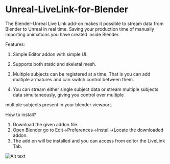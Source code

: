 # Unreal-LiveLink-for-Blender

The Blender-Unreal Live Link add-on makes it possible to stream data from Blender to Unreal in real time. Saving your production time of manually importing animations you have created inside Blender.

Features:

1) Simple Editor addon with simple UI.

2) Supports both static and skeletal mesh.

3) Multiple subjects can be registered at a time. That is you can add multiple armatures and can switch control between them.

4) You can stream either single subject data or stream multiple subjects data simultaneously, giving you control over multiple

multiple subjects present in your blender viewport.

How to install?

1) Download the given addon file.
2) Open Blender go to Edit->Preferences->Install->Locate the downloaded addon.
3) The add on will be installed and you can access from editor the LiveLink Tab.

![Alt text](BlenderUnrealLiveLink.gif)
